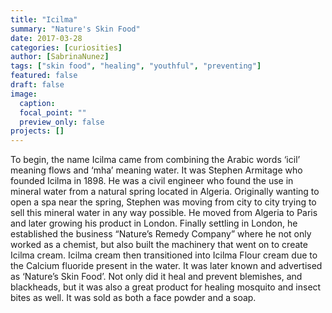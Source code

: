 ```yaml
---
title: "Icilma"
summary: "Nature's Skin Food"
date: 2017-03-28
categories: [curiosities]
author: [SabrinaNunez]
tags: ["skin food", "healing", "youthful", "preventing"]
featured: false
draft: false
image:
  caption:
  focal_point: ""
  preview_only: false
projects: []
---
```

To begin, the name Icilma came from combining the Arabic words ‘icil’ meaning flows and ‘mha’ meaning water.  It was Stephen Armitage who founded Icilma in 1898. He was a civil engineer who found the use in mineral water from a natural spring located in Algeria. Originally wanting to open a spa near the spring, Stephen was moving from city to city trying to sell this mineral water in any way possible. He moved from Algeria to Paris and later growing his product in London. Finally settling in London, he established the business “Nature’s Remedy Company” where he not only worked as a chemist, but also built the machinery that went on to create Icilma cream. Icilma cream then transitioned into Icilma Flour cream due to the Calcium fluoride present in the water. It was later known and advertised as ‘Nature’s Skin Food’. Not only did it heal and prevent blemishes, and blackheads, but it was also a great product for healing mosquito and insect bites as well. It was sold as both a face powder and a soap.

